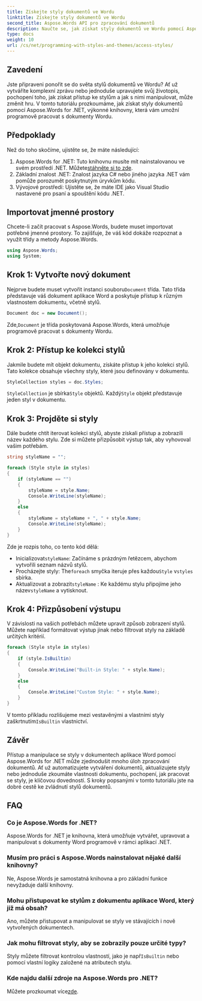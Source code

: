 ```yaml
---
title: Získejte styly dokumentů ve Wordu
linktitle: Získejte styly dokumentů ve Wordu
second_title: Aspose.Words API pro zpracování dokumentů
description: Naučte se, jak získat styly dokumentů ve Wordu pomocí Aspose.Words for .NET, pomocí tohoto podrobného podrobného tutoriálu. Získejte a spravujte styly programově ve svých aplikacích .NET.
type: docs
weight: 10
url: /cs/net/programming-with-styles-and-themes/access-styles/
---
```

## Zavedení

Jste připraveni ponořit se do světa stylů dokumentů ve Wordu? Ať už vytváříte komplexní zprávu nebo jednoduše upravujete svůj životopis, pochopení toho, jak získat přístup ke stylům a jak s nimi manipulovat, může změnit hru. V tomto tutoriálu prozkoumáme, jak získat styly dokumentů pomocí Aspose.Words for .NET, výkonné knihovny, která vám umožní programově pracovat s dokumenty Wordu.

## Předpoklady

Než do toho skočíme, ujistěte se, že máte následující:

1.  Aspose.Words for .NET: Tuto knihovnu musíte mít nainstalovanou ve svém prostředí .NET. Můžete[stáhněte si to zde](https://releases.aspose.com/words/net/).
2. Základní znalost .NET: Znalost jazyka C# nebo jiného jazyka .NET vám pomůže porozumět poskytnutým úryvkům kódu.
3. Vývojové prostředí: Ujistěte se, že máte IDE jako Visual Studio nastavené pro psaní a spouštění kódu .NET.

## Importovat jmenné prostory

Chcete-li začít pracovat s Aspose.Words, budete muset importovat potřebné jmenné prostory. To zajišťuje, že váš kód dokáže rozpoznat a využít třídy a metody Aspose.Words.

```csharp
using Aspose.Words;
using System;
```

## Krok 1: Vytvořte nový dokument

Nejprve budete muset vytvořit instanci souboru`Document` třída. Tato třída představuje váš dokument aplikace Word a poskytuje přístup k různým vlastnostem dokumentu, včetně stylů.

```csharp
Document doc = new Document();
```

 Zde,`Document` je třída poskytovaná Aspose.Words, která umožňuje programově pracovat s dokumenty Wordu.

## Krok 2: Přístup ke kolekci stylů

Jakmile budete mít objekt dokumentu, získáte přístup k jeho kolekci stylů. Tato kolekce obsahuje všechny styly, které jsou definovány v dokumentu. 

```csharp
StyleCollection styles = doc.Styles;
```

`StyleCollection` je sbírka`Style` objektů. Každý`Style` objekt představuje jeden styl v dokumentu.

## Krok 3: Projděte si styly

Dále budete chtít iterovat kolekci stylů, abyste získali přístup a zobrazili název každého stylu. Zde si můžete přizpůsobit výstup tak, aby vyhovoval vašim potřebám.

```csharp
string styleName = "";

foreach (Style style in styles)
{
    if (styleName == "")
    {
        styleName = style.Name;
        Console.WriteLine(styleName);
    }
    else
    {
        styleName = styleName + ", " + style.Name;
        Console.WriteLine(styleName);
    }
}
```

Zde je rozpis toho, co tento kód dělá:

-  Inicializovat`styleName`: Začínáme s prázdným řetězcem, abychom vytvořili seznam názvů stylů.
-  Procházejte styly: The`foreach` smyčka iteruje přes každou`Style` v`styles` sbírka.
- Aktualizovat a zobrazit`styleName` : Ke každému stylu připojíme jeho název`styleName` a vytisknout.

## Krok 4: Přizpůsobení výstupu

V závislosti na vašich potřebách můžete upravit způsob zobrazení stylů. Můžete například formátovat výstup jinak nebo filtrovat styly na základě určitých kritérií.

```csharp
foreach (Style style in styles)
{
    if (style.IsBuiltin)
    {
        Console.WriteLine("Built-in Style: " + style.Name);
    }
    else
    {
        Console.WriteLine("Custom Style: " + style.Name);
    }
}
```

 V tomto příkladu rozlišujeme mezi vestavěnými a vlastními styly zaškrtnutím`IsBuiltin` vlastnictví.

## Závěr

Přístup a manipulace se styly v dokumentech aplikace Word pomocí Aspose.Words for .NET může zjednodušit mnoho úloh zpracování dokumentů. Ať už automatizujete vytváření dokumentů, aktualizujete styly nebo jednoduše zkoumáte vlastnosti dokumentu, pochopení, jak pracovat se styly, je klíčovou dovedností. S kroky popsanými v tomto tutoriálu jste na dobré cestě ke zvládnutí stylů dokumentů.

## FAQ

### Co je Aspose.Words for .NET?
Aspose.Words for .NET je knihovna, která umožňuje vytvářet, upravovat a manipulovat s dokumenty Word programově v rámci aplikací .NET.

### Musím pro práci s Aspose.Words nainstalovat nějaké další knihovny?
Ne, Aspose.Words je samostatná knihovna a pro základní funkce nevyžaduje další knihovny.

### Mohu přistupovat ke stylům z dokumentu aplikace Word, který již má obsah?
Ano, můžete přistupovat a manipulovat se styly ve stávajících i nově vytvořených dokumentech.

### Jak mohu filtrovat styly, aby se zobrazily pouze určité typy?
 Styly můžete filtrovat kontrolou vlastností, jako je např`IsBuiltin` nebo pomocí vlastní logiky založené na atributech stylu.

### Kde najdu další zdroje na Aspose.Words pro .NET?
 Můžete prozkoumat více[zde](https://reference.aspose.com/words/net/).